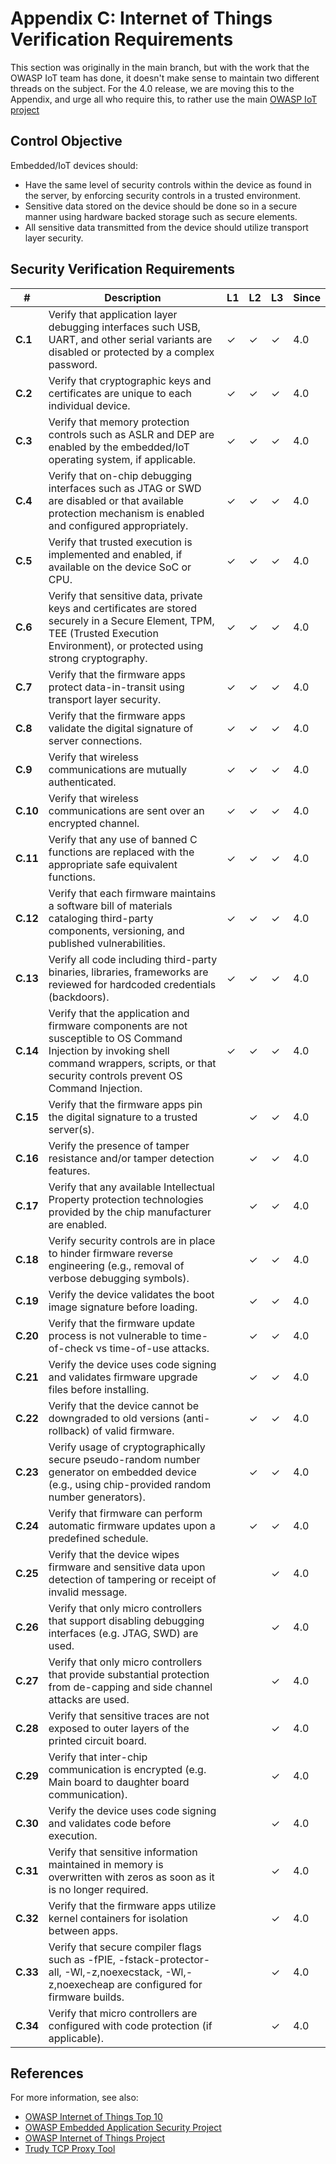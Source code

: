# Appendix C: Internet of Things Verification Requirements

This section was originally in the main branch, but with the work that the OWASP IoT team has done, it doesn't make sense to maintain two different threads on the subject. For the 4.0 release, we are moving this to the Appendix, and urge all who require this, to rather use the main [OWASP IoT project](https://www.owasp.org/index.php/OWASP_Internet_of_Things_Project)

## Control Objective

Embedded/IoT devices should:

* Have the same level of security controls within the device as found in the server, by enforcing security controls in a trusted environment.
* Sensitive data stored on the device should be done so in a secure manner using hardware backed storage such as secure elements.
* All sensitive data transmitted from the device should utilize transport layer security.

## Security Verification Requirements

| # | Description | L1 | L2 | L3 | Since |
| --- | --- | --- | --- | -- | -- |
| **C.1** | Verify that application layer debugging interfaces such USB, UART, and other serial variants are disabled or protected by a complex password. | ✓ | ✓ | ✓ | 4.0 |
| **C.2** | Verify that cryptographic keys and certificates are unique to each individual device. | ✓ | ✓ | ✓ | 4.0 |
| **C.3** | Verify that memory protection controls such as ASLR and DEP are enabled by the embedded/IoT operating system, if applicable. | ✓ | ✓ | ✓ | 4.0 |
| **C.4** | Verify that on-chip debugging interfaces such as JTAG or SWD are disabled or that available protection mechanism is enabled and configured appropriately. | ✓ | ✓ | ✓ | 4.0 |
| **C.5** | Verify that trusted execution is implemented and enabled, if available on the device SoC or CPU. | ✓ | ✓ | ✓ | 4.0 |
| **C.6** | Verify that sensitive data, private keys and certificates are stored securely in a Secure Element, TPM, TEE (Trusted Execution Environment), or protected using strong cryptography. | ✓ | ✓ | ✓ | 4.0 |
| **C.7** | Verify that the firmware apps protect data-in-transit using transport layer security. | ✓ | ✓ | ✓ | 4.0 |
| **C.8** | Verify that the firmware apps validate the digital signature of server connections. | ✓ | ✓ | ✓ | 4.0 |
| **C.9** | Verify that wireless communications are mutually authenticated. | ✓ | ✓ | ✓ | 4.0 |
| **C.10** | Verify that wireless communications are sent over an encrypted channel.  | ✓ | ✓ | ✓ | 4.0 |
| **C.11** | Verify that any use of banned C functions are replaced with the appropriate safe equivalent functions. | ✓ | ✓ | ✓ | 4.0 |
| **C.12** | Verify that each firmware maintains a software bill of materials cataloging third-party components, versioning, and published vulnerabilities. | ✓ | ✓ | ✓ | 4.0 |
| **C.13** | Verify all code including third-party binaries, libraries, frameworks are reviewed for hardcoded credentials (backdoors). | ✓ | ✓ | ✓ | 4.0 |
| **C.14** | Verify that the application and firmware components are not susceptible to OS Command Injection by invoking shell command wrappers, scripts, or that security controls prevent OS Command Injection. | ✓ | ✓ | ✓ | 4.0 |
| **C.15** | Verify that the firmware apps pin the digital signature to a trusted server(s). |  | ✓ | ✓ | 4.0 |
| **C.16** | Verify the presence of tamper resistance and/or tamper detection features. |  | ✓ | ✓ | 4.0 |
| **C.17** | Verify that any available Intellectual Property protection technologies provided by the chip manufacturer are enabled. |  | ✓ | ✓ | 4.0 |
| **C.18** | Verify security controls are in place to hinder firmware reverse engineering (e.g., removal of verbose debugging symbols). |  | ✓ | ✓ | 4.0 |
| **C.19** | Verify the device validates the boot image signature before loading. |  | ✓ | ✓ | 4.0 |
| **C.20** | Verify that the firmware update process is not vulnerable to time-of-check vs time-of-use attacks. |  | ✓ | ✓ | 4.0 |
| **C.21** | Verify the device uses code signing and validates firmware upgrade files before installing. |  | ✓ | ✓ | 4.0 |
| **C.22** | Verify that the device cannot be downgraded to old versions (anti-rollback) of valid firmware. |  | ✓ | ✓ | 4.0 |
| **C.23** | Verify usage of cryptographically secure pseudo-random number generator on embedded device (e.g., using chip-provided random number generators). |  | ✓ | ✓ | 4.0 |
| **C.24** | Verify that firmware can perform automatic firmware updates upon a predefined schedule. |  | ✓ | ✓ | 4.0 |
| **C.25** | Verify that the device wipes firmware and sensitive data upon detection of tampering or receipt of invalid message. |  |  | ✓ | 4.0 |
| **C.26** | Verify that only micro controllers that support disabling debugging interfaces (e.g. JTAG, SWD) are used. |  |  | ✓ | 4.0 |
| **C.27** | Verify that only micro controllers that provide substantial protection from de-capping and side channel attacks are used. |  |  | ✓ | 4.0 |
| **C.28** | Verify that sensitive traces are not exposed to outer layers of the printed circuit board. |  |  | ✓ | 4.0 |
| **C.29** | Verify that inter-chip communication is encrypted (e.g. Main board to daughter board communication). |  |  | ✓ | 4.0 |
| **C.30** | Verify the device uses code signing and validates code before execution. |  |  | ✓ | 4.0 |
| **C.31** | Verify that sensitive information maintained in memory is overwritten with zeros as soon as it is no longer required. |  |  | ✓ | 4.0 |
| **C.32** | Verify that the firmware apps utilize kernel containers for isolation between apps. |  |  | ✓ | 4.0 |
| **C.33** | Verify that secure compiler flags such as -fPIE, -fstack-protector-all, -Wl,-z,noexecstack, -Wl,-z,noexecheap are configured for firmware builds. |  |  | ✓ | 4.0 |
| **C.34** | Verify that micro controllers are configured with code protection (if applicable). |  |  | ✓ | 4.0 |

## References

For more information, see also:

* [OWASP Internet of Things Top 10](https://www.owasp.org/images/7/71/Internet_of_Things_Top_Ten_2014-OWASP.pdf)
* [OWASP Embedded Application Security Project](https://www.owasp.org/index.php/OWASP_Embedded_Application_Security)
* [OWASP Internet of Things Project](https://www.owasp.org/index.php/OWASP_Internet_of_Things_Project)
* [Trudy TCP Proxy Tool](https://github.com/praetorian-inc/trudy)
